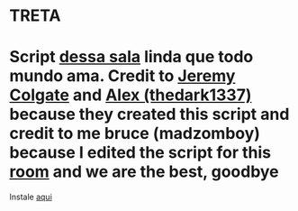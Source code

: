 TRETA
==============
Script <a href="http://plug.dj/treta-com-br/" target="_blank">dessa sala</a> linda que todo mundo ama.
Credit to <a href="https://github.com/Colgate" target="_blank">Jeremy Colgate</a> and <a href="https://github.com/thedark1337" target="_blank">Alex (thedark1337)</a> because they created this script and credit to me bruce (madzomboy) because I edited the script for this <a href="http://plug.dj/treta-com-br/" target="_blank">room</a> and we are the best, goodbye
==============
Instale <a href="https://userscripts.org/scripts/show/175235" target="_blank">aqui</a>
